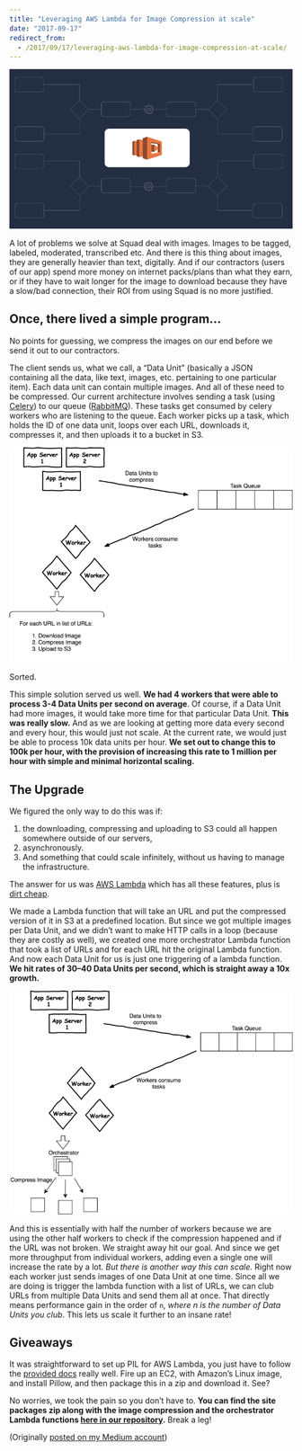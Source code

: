 ```yaml
---
title: "Leveraging AWS Lambda for Image Compression at scale"
date: "2017-09-17"
redirect_from:
  - /2017/09/17/leveraging-aws-lambda-for-image-compression-at-scale/
---
```


![Cover Image](./images/cover.png)

A lot of problems we solve at Squad deal with images. Images to be tagged, labeled, moderated, transcribed etc. And there is this thing about images, they are generally heavier than text, digitally. And if our contractors (users of our app) spend more money on internet packs/plans than what they earn, or if they have to wait longer for the image to download because they have a slow/bad connection, their ROI from using Squad is no more justified.

## Once, there lived a simple program…

No points for guessing, we compress the images on our end before we send it out to our contractors.

The client sends us, what we call, a “Data Unit” (basically a JSON containing all the data, like text, images, etc. pertaining to one particular item). Each data unit can contain multiple images. And all of these need to be compressed. Our current architecture involves sending a task (using [Celery](http://www.celeryproject.org/)) to our queue ([RabbitMQ](https://www.rabbitmq.com/)). These tasks get consumed by celery workers who are listening to the queue. Each worker picks up a task, which holds the ID of one data unit, loops over each URL, downloads it, compresses it, and then uploads it to a bucket in S3.

![Old Architecture](./images/old-architecture.png)

Sorted.

This simple solution served us well. **We had 4 workers that were able to process 3-4 Data Units per second on average**. Of course, if a Data Unit had more images, it would take more time for that particular Data Unit. **This was really slow.** And as we are looking at getting more data every second and every hour, this would just not scale. At the current rate, we would just be able to process 10k data units per hour. **We set out to change this to 100k per hour, with the provision of increasing this rate to 1 million per hour with simple and minimal horizontal scaling.**

## The Upgrade

We figured the only way to do this was if:

1. the downloading, compressing and uploading to S3 could all happen somewhere outside of our servers,
2. asynchronously.
3. And something that could scale infinitely, without us having to manage the infrastructure.

The answer for us was [AWS Lambda](http://docs.aws.amazon.com/lambda/latest/dg/welcome.html) which has all these features, plus is [dirt cheap](https://aws.amazon.com/lambda/pricing/).

We made a Lambda function that will take an URL and put the compressed version of it in S3 at a predefined location. But since we got multiple images per Data Unit, and we didn’t want to make HTTP calls in a loop (because they are costly as well), we created one more orchestrator Lambda function that took a list of URLs and for each URL hit the original Lambda function. And now each Data Unit for us is just one triggering of a lambda function. **We hit rates of 30–40 Data Units per second, which is straight away a 10x growth.**

![New Architecture](./images/new-architecture.png)

And this is essentially with half the number of workers because we are using the other half workers to check if the compression happened and if the URL was not broken. We straight away hit our goal. And since we get more throughput from individual workers, adding even a single one will increase the rate by a lot. _But there is another way this can scale._ Right now each worker just sends images of one Data Unit at one time. Since all we are doing is trigger the lambda function with a list of URLs, we can club URLs from multiple Data Units and send them all at once. That directly means performance gain in the order of `n`, _where n is the number of Data Units you club_. This lets us scale it further to an insane rate!

## Giveaways

It was straightforward to set up PIL for AWS Lambda, you just have to follow the [provided docs](http://docs.aws.amazon.com/lambda/latest/dg/with-s3-example-deployment-pkg.html) really well. Fire up an EC2, with Amazon’s Linux image, and install Pillow, and then package this in a zip and download it. See?

No worries, we took the pain so you don’t have to. **You can find the site packages zip along with the image compression and the orchestrator Lambda functions [here in our repository](https://github.com/squadrun/lambda-image-compression).** Break a leg!

(Originally [posted on my Medium account](https://medium.com/squad-engineering/leveraging-aws-lambda-for-image-compression-at-scale-a01afd756a12))
